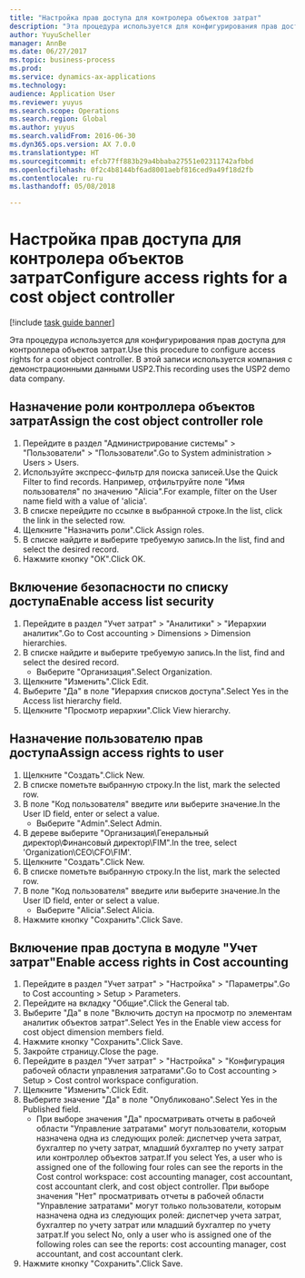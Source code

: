 ```yaml
--- 
title: "Настройка прав доступа для контролера объектов затрат"
description: "Эта процедура используется для конфигурирования прав доступа для контроллера объектов затрат."
author: YuyuScheller
manager: AnnBe
ms.date: 06/27/2017
ms.topic: business-process
ms.prod: 
ms.service: dynamics-ax-applications
ms.technology: 
audience: Application User
ms.reviewer: yuyus
ms.search.scope: Operations
ms.search.region: Global
ms.author: yuyus
ms.search.validFrom: 2016-06-30
ms.dyn365.ops.version: AX 7.0.0
ms.translationtype: HT
ms.sourcegitcommit: efcb77ff883b29a4bbaba27551e02311742afbbd
ms.openlocfilehash: 0f2c4b8144bf6ad8001aebf816ced9a49f18d2fb
ms.contentlocale: ru-ru
ms.lasthandoff: 05/08/2018

---
```

# <a name="configure-access-rights-for-a-cost-object-controller"></a><span data-ttu-id="687ac-103">Настройка прав доступа для контролера объектов затрат</span><span class="sxs-lookup"><span data-stu-id="687ac-103">Configure access rights for a cost object controller</span></span>

[!include [task guide banner](../../includes/task-guide-banner.md)]

<span data-ttu-id="687ac-104">Эта процедура используется для конфигурирования прав доступа для контроллера объектов затрат.</span><span class="sxs-lookup"><span data-stu-id="687ac-104">Use this procedure to configure access rights for a cost object controller.</span></span> <span data-ttu-id="687ac-105">В этой записи используется компания с демонстрационными данными USP2.</span><span class="sxs-lookup"><span data-stu-id="687ac-105">This recording uses the USP2 demo data company.</span></span>


## <a name="assign-the-cost-object-controller-role"></a><span data-ttu-id="687ac-106">Назначение роли контроллера объектов затрат</span><span class="sxs-lookup"><span data-stu-id="687ac-106">Assign the cost object controller role</span></span>
1. <span data-ttu-id="687ac-107">Перейдите в раздел "Администрирование системы" > "Пользователи" > "Пользователи".</span><span class="sxs-lookup"><span data-stu-id="687ac-107">Go to System administration > Users > Users.</span></span>
2. <span data-ttu-id="687ac-108">Используйте экспресс-фильтр для поиска записей.</span><span class="sxs-lookup"><span data-stu-id="687ac-108">Use the Quick Filter to find records.</span></span> <span data-ttu-id="687ac-109">Например, отфильтруйте поле "Имя пользователя" по значению "Alicia".</span><span class="sxs-lookup"><span data-stu-id="687ac-109">For example, filter on the User name field with a value of 'alicia'.</span></span>
3. <span data-ttu-id="687ac-110">В списке перейдите по ссылке в выбранной строке.</span><span class="sxs-lookup"><span data-stu-id="687ac-110">In the list, click the link in the selected row.</span></span>
4. <span data-ttu-id="687ac-111">Щелкните "Назначить роли".</span><span class="sxs-lookup"><span data-stu-id="687ac-111">Click Assign roles.</span></span>
5. <span data-ttu-id="687ac-112">В списке найдите и выберите требуемую запись.</span><span class="sxs-lookup"><span data-stu-id="687ac-112">In the list, find and select the desired record.</span></span>
6. <span data-ttu-id="687ac-113">Нажмите кнопку "OК".</span><span class="sxs-lookup"><span data-stu-id="687ac-113">Click OK.</span></span>

## <a name="enable-access-list-security"></a><span data-ttu-id="687ac-114">Включение безопасности по списку доступа</span><span class="sxs-lookup"><span data-stu-id="687ac-114">Enable access list security</span></span>
1. <span data-ttu-id="687ac-115">Перейдите в раздел "Учет затрат" > "Аналитики" > "Иерархии аналитик".</span><span class="sxs-lookup"><span data-stu-id="687ac-115">Go to Cost accounting > Dimensions > Dimension hierarchies.</span></span>
2. <span data-ttu-id="687ac-116">В списке найдите и выберите требуемую запись.</span><span class="sxs-lookup"><span data-stu-id="687ac-116">In the list, find and select the desired record.</span></span>
    * <span data-ttu-id="687ac-117">Выберите "Организация".</span><span class="sxs-lookup"><span data-stu-id="687ac-117">Select Organization.</span></span>  
3. <span data-ttu-id="687ac-118">Щелкните "Изменить".</span><span class="sxs-lookup"><span data-stu-id="687ac-118">Click Edit.</span></span>
4. <span data-ttu-id="687ac-119">Выберите "Да" в поле "Иерархия списков доступа".</span><span class="sxs-lookup"><span data-stu-id="687ac-119">Select Yes in the Access list hierarchy field.</span></span>
5. <span data-ttu-id="687ac-120">Щелкните "Просмотр иерархии".</span><span class="sxs-lookup"><span data-stu-id="687ac-120">Click View hierarchy.</span></span>

## <a name="assign-access-rights-to-user"></a><span data-ttu-id="687ac-121">Назначение пользователю прав доступа</span><span class="sxs-lookup"><span data-stu-id="687ac-121">Assign access rights to user</span></span>
1. <span data-ttu-id="687ac-122">Щелкните "Создать".</span><span class="sxs-lookup"><span data-stu-id="687ac-122">Click New.</span></span>
2. <span data-ttu-id="687ac-123">В списке пометьте выбранную строку.</span><span class="sxs-lookup"><span data-stu-id="687ac-123">In the list, mark the selected row.</span></span>
3. <span data-ttu-id="687ac-124">В поле "Код пользователя" введите или выберите значение.</span><span class="sxs-lookup"><span data-stu-id="687ac-124">In the User ID field, enter or select a value.</span></span>
    * <span data-ttu-id="687ac-125">Выберите "Admin".</span><span class="sxs-lookup"><span data-stu-id="687ac-125">Select Admin.</span></span>  
4. <span data-ttu-id="687ac-126">В дереве выберите "Организация\Генеральный директор\Финансовый директор\FIM".</span><span class="sxs-lookup"><span data-stu-id="687ac-126">In the tree, select 'Organization\CEO\CFO\FIM'.</span></span>
5. <span data-ttu-id="687ac-127">Щелкните "Создать".</span><span class="sxs-lookup"><span data-stu-id="687ac-127">Click New.</span></span>
6. <span data-ttu-id="687ac-128">В списке пометьте выбранную строку.</span><span class="sxs-lookup"><span data-stu-id="687ac-128">In the list, mark the selected row.</span></span>
7. <span data-ttu-id="687ac-129">В поле "Код пользователя" введите или выберите значение.</span><span class="sxs-lookup"><span data-stu-id="687ac-129">In the User ID field, enter or select a value.</span></span>
    * <span data-ttu-id="687ac-130">Выберите "Alicia".</span><span class="sxs-lookup"><span data-stu-id="687ac-130">Select Alicia.</span></span>  
8. <span data-ttu-id="687ac-131">Нажмите кнопку "Сохранить".</span><span class="sxs-lookup"><span data-stu-id="687ac-131">Click Save.</span></span>

## <a name="enable-access-rights-in-cost-accounting"></a><span data-ttu-id="687ac-132">Включение прав доступа в модуле "Учет затрат"</span><span class="sxs-lookup"><span data-stu-id="687ac-132">Enable access rights in Cost accounting</span></span>
1. <span data-ttu-id="687ac-133">Перейдите в раздел "Учет затрат" > "Настройка" > "Параметры".</span><span class="sxs-lookup"><span data-stu-id="687ac-133">Go to Cost accounting > Setup > Parameters.</span></span>
2. <span data-ttu-id="687ac-134">Перейдите на вкладку "Общие".</span><span class="sxs-lookup"><span data-stu-id="687ac-134">Click the General tab.</span></span>
3. <span data-ttu-id="687ac-135">Выберите "Да" в поле "Включить доступ на просмотр по элементам аналитик объектов затрат".</span><span class="sxs-lookup"><span data-stu-id="687ac-135">Select Yes in the Enable view access for cost object dimension members field.</span></span>
4. <span data-ttu-id="687ac-136">Нажмите кнопку "Сохранить".</span><span class="sxs-lookup"><span data-stu-id="687ac-136">Click Save.</span></span>
5. <span data-ttu-id="687ac-137">Закройте страницу.</span><span class="sxs-lookup"><span data-stu-id="687ac-137">Close the page.</span></span>
6. <span data-ttu-id="687ac-138">Перейдите в раздел "Учет затрат" > "Настройка" > "Конфигурация рабочей области управления затратами".</span><span class="sxs-lookup"><span data-stu-id="687ac-138">Go to Cost accounting > Setup > Cost control workspace configuration.</span></span>
7. <span data-ttu-id="687ac-139">Щелкните "Изменить".</span><span class="sxs-lookup"><span data-stu-id="687ac-139">Click Edit.</span></span>
8. <span data-ttu-id="687ac-140">Выберите значение "Да" в поле "Опубликовано".</span><span class="sxs-lookup"><span data-stu-id="687ac-140">Select Yes in the Published field.</span></span>
    * <span data-ttu-id="687ac-141">При выборе значения "Да" просматривать отчеты в рабочей области "Управление затратами" могут пользователи, которым назначена одна из следующих ролей: диспетчер учета затрат, бухгалтер по учету затрат, младший бухгалтер по учету затрат или контроллер объектов затрат.</span><span class="sxs-lookup"><span data-stu-id="687ac-141">If you select Yes, a user who is assigned one of the following four roles can see the reports in the Cost control workspace: cost accounting manager, cost accountant, cost accountant clerk, and cost object controller.</span></span> <span data-ttu-id="687ac-142">При выборе значения "Нет" просматривать отчеты в рабочей области "Управление затратами" могут только пользователи, которым назначена одна из следующих ролей: диспетчер учета затрат, бухгалтер по учету затрат или младший бухгалтер по учету затрат.</span><span class="sxs-lookup"><span data-stu-id="687ac-142">If you select No, only a user who is assigned one of the following roles can see the reports: cost accounting manager, cost accountant, and cost accountant clerk.</span></span>    
9. <span data-ttu-id="687ac-143">Нажмите кнопку "Сохранить".</span><span class="sxs-lookup"><span data-stu-id="687ac-143">Click Save.</span></span>



